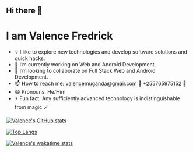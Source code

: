 ## Hi there 👋
# I am Valence Fredrick

- 💡  I like to explore new technologies and develop software solutions and quick hacks.
- 🔭 I’m currently working on Web and Android Development.
- 👯 I’m looking to collaborate on Full Stack Web and Android Development.
- 📫 How to reach me: valencemuganda@gmail.com 📩 +255765975152 📱
- 😄 Pronouns: He/Him
- ⚡ Fun fact: Any sufficiently advanced technology is indistinguishable from magic 🪄

[![Valence's GitHub stats](https://github-readme-stats.vercel.app/api?username=Valence-Kajuna&count_private=true)](https://github.com/Valence-Kajuna/github-readme-stats)

[![Top Langs](https://github-readme-stats.vercel.app/api/top-langs/?username=Valence-Kajuna&langs_count=8)](https://github.com/Valence-Kajuna/github-readme-stats)

[![Valence's wakatime stats](https://github-readme-stats.vercel.app/api/wakatime?username=Valence-Kajuna)](https://github.com/Valence-Kajuna/github-readme-stats)
